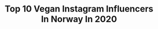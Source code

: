---
title: Top 10 Vegan Instagram Influencers In Norway In 2020
description: >-
  Find top vegan Instagram influencers in Norway in 2020. Most popular hashtags: #greenfluencer #ad #govegan #vegan.
platform: Instagram
profiles:
  - username: "jannicke32"
    fullname: >-
      Jannicke Sætre 🇳🇴
    location: "Norway"
    followers: 13554
    engagement: 557
    commentsToLikes: 0.203984
    id: ck14jwreqmkwi0i19tw1r40sh
    verified: false
    hashtags: "#bekind, #autotradingtrondheim, #fantasyfactoryas, #icaniwill"
  - username: "gossegoss"
    fullname: >-
      ✖️Lene Marie Gåsbakk | Norway
    location: "Norway"
    followers: 24164
    engagement: 549
    commentsToLikes: 0.029305
    id: ck0w1k8ozjriv0i1973zuqcok
    verified: false
    hashtags: "#govegan, #mymollers, #molleromega3, #teliax"
  - username: "julianneiwj"
    fullname: >-
      Julianne
    location: "Norway"
    followers: 134636
    engagement: 816
    commentsToLikes: 0.006806
    id: ck1359cgj0cra0i19ana5st3x
    verified: false
    hashtags: "#ad, #imasturbate, #annonse"
  - username: "lindalike"
    fullname: >-
      Linda Sannesmoen
    location: "Norway"
    followers: 39099
    engagement: 95
    commentsToLikes: 0.052241
    id: ck0vwanbssuii0i19rovn2gwt
    verified: false
    hashtags: "#lindalike, #onthemove, #nextchapter, #cov"
  - username: "reallymili"
    fullname: >-
      Really Mili
    location: "Norway"
    followers: 22308
    engagement: 360
    commentsToLikes: 0.091955
    id: ck55kj2oizf4p0i11acgax719
    verified: false
    hashtags: "#norway, #thereseutfordrer"
  - username: "yoga_kaja"
    fullname: >-
      ☾ YOGA KAJA ☼
    location: "Norway"
    followers: 24151
    engagement: 623
    commentsToLikes: 0.056472
    id: ck15uxx31p0xe0i196cdo7pn6
    verified: false
    hashtags: "#internationalwomensday"
  - username: "_bakerina"
    fullname: >-
      Baked by a Ballerina
    location: "Norway"
    followers: 8744
    engagement: 629
    commentsToLikes: 0.218359
    id: ck134m3ngx3j30i19wzytx5m4
    verified: false
    hashtags: "#veganbaking, #kale, #chickpeaflour, #mollerstran"
  - username: "vegetarbloggen"
    fullname: >-
      Mari Hult
    location: "Norway"
    followers: 27637
    engagement: 116
    commentsToLikes: 0.032678
    id: ck5c1lmwfvfgl0i117bmgm5oz
    verified: false
    hashtags: "#7elevennorge, #restemat, #spisoppmaten, #matbloggsentralen"
  - username: "martineesa"
    fullname: >-
      Martine
    location: "Norway"
    followers: 5436
    engagement: 766
    commentsToLikes: 0.196686
    id: ck15r50c166i60i19v5unu6rz
    verified: false
    hashtags: "#women, #food, #vanns, #clothing"
  - username: "the_optimisticgirl"
    fullname: >-
      Amara Jakobsen.
    location: "Norway"
    followers: 16636
    engagement: 321
    commentsToLikes: 0.124847
    id: ck6u4yexg6igx0j714n8zdm31
    verified: false
    hashtags: "#melaninbeauty, #mybeigelife, #bloggerin, #pregnancydiary"
---